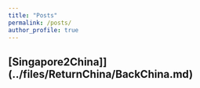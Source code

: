 ```yaml
---
title: "Posts"
permalink: /posts/
author_profile: true
---
```

##  [Singapore2China]](../files/ReturnChina/BackChina.md)